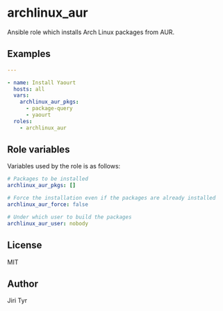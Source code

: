 archlinux_aur
=============

Ansible role which installs Arch Linux packages from AUR.


Examples
--------

```yaml
---

- name: Install Yaourt
  hosts: all
  vars:
    archlinux_aur_pkgs:
      - package-query
      - yaourt
  roles:
    - archlinux_aur
```


Role variables
--------------

Variables used by the role is as follows:

```yaml
# Packages to be installed
archlinux_aur_pkgs: []

# Force the installation even if the packages are already installed
archlinux_aur_force: false

# Under which user to build the packages
archlinux_aur_user: nobody
```


License
-------

MIT


Author
------

Jiri Tyr
